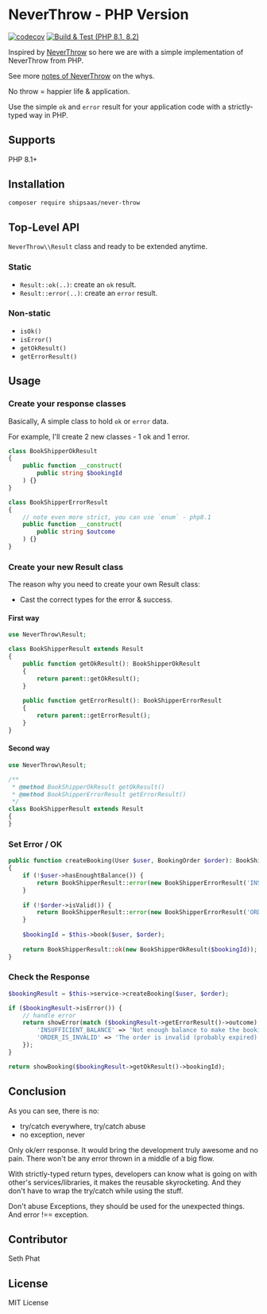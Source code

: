 # NeverThrow - PHP Version

[![codecov](https://codecov.io/gh/shipsaas/never-throw/branch/main/graph/badge.svg?token=P1E3WP84MG)](https://codecov.io/gh/shipsaas/never-throw)
[![Build & Test (PHP 8.1, 8.2)](https://github.com/shipsaas/never-throw/actions/workflows/build.yml/badge.svg)](https://github.com/shipsaas/never-throw/actions/workflows/build.yml)

Inspired by [NeverThrow](https://github.com/supermacro/neverthrow) so here we are with a simple implementation of NeverThrow from PHP.

See more [notes of NeverThrow](https://github.com/supermacro/neverthrow#a-note-on-the-package-name) on the whys.

No throw = happier life & application. 

Use the simple `ok` and `error` result for your application code with a strictly-typed way in PHP.

## Supports
PHP 8.1+

## Installation

```bash
composer require shipsaas/never-throw
```

## Top-Level API

`NeverThrow\\Result` class and ready to be extended anytime.

### Static
- `Result::ok(..)`: create an `ok` result.
- `Result::error(..)`: create an `error` result.

### Non-static
- `isOk()`
- `isError()`
- `getOkResult()`
- `getErrorResult()`

## Usage

### Create your response classes

Basically, A simple class to hold `ok` or `error` data.

For example, I'll create 2 new classes - 1 ok and 1 error.

```php
class BookShipperOkResult 
{
    public function __construct(
        public string $bookingId
    ) {}
}

class BookShipperErrorResult
{
    // note even more strict, you can use `enum` - php8.1
    public function __construct(
        public string $outcome
    ) {}
}
```

### Create your new Result class

The reason why you need to create your own Result class:

- Cast the correct types for the error & success.

#### First way
```php
use NeverThrow\Result;

class BookShipperResult extends Result
{
    public function getOkResult(): BookShipperOkResult
    {
        return parent::getOkResult();
    }
    
    public function getErrorResult(): BookShipperErrorResult
    {
        return parent::getErrorResult();
    }
}
```

#### Second way

```php
use NeverThrow\Result;

/**
 * @method BookShipperOkResult getOkResult() 
 * @method BookShipperErrorResult getErrorResult()
 */
class BookShipperResult extends Result
{
}
```

### Set Error / OK 

```php
public function createBooking(User $user, BookingOrder $order): BookShipperResult
{
    if (!$user->hasEnoughtBalance()) {
        return BookShipperResult::error(new BookShipperErrorResult('INSUFFICIENT_BALANCE'));
    }
    
    if (!$order->isValid()) {
        return BookShipperResult::error(new BookShipperErrorResult('ORDER_IS_INVALID'));
    }
    
    $bookingId = $this->book($user, $order);
   
    return BookShipperResult::ok(new BookShipperOkResult($bookingId));
}
```

### Check the Response

```php
$bookingResult = $this->service->createBooking($user, $order);

if ($bookingResult->isError()) {
    // handle error
    return showError(match ($bookingResult->getErrorResult()->outcome) {
        'INSUFFICIENT_BALANCE' => 'Not enough balance to make the booking',
        'ORDER_IS_INVALID' => 'The order is invalid (probably expired)',
    });
}

return showBooking($bookingResult->getOkResult()->bookingId);
```

## Conclusion

As you can see, there is no:

- try/catch everywhere, try/catch abuse
- no exception, never

Only ok/err response. It would bring the development truly awesome and no pain. There won't be any error thrown in a middle of a big flow.

With strictly-typed return types, developers can know what is going on with other's services/libraries, it makes the
reusable skyrocketing. And they don't have to wrap the try/catch while using the stuff.

Don't abuse Exceptions, they should be used for the unexpected things. And error !== exception.

## Contributor
Seth Phat

## License
MIT License
